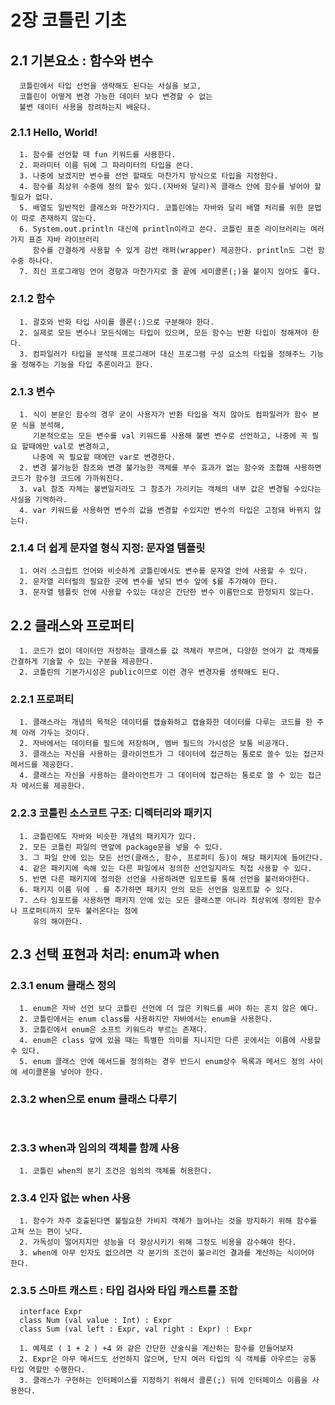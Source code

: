 # 2장 코틀린 기초

## 2.1 기본요소 : 함수와 변수
~~~
  코틀린에서 타입 선언을 생략해도 된다는 사실을 보고,
  코틀린이 어떻게 변경 가능한 데이터 보다 변경할 수 없는 
  불변 데이터 사용을 장려하는지 배운다.
~~~

### 2.1.1 Hello, World!
~~~
  1. 함수를 선언할 때 fun 키워드를 사용한다.
  2. 파라미터 이름 뒤에 그 파라미터의 타입을 쓴다.
  3. 나중에 보겠지만 변수를 선언 할때도 마찬가지 방식으로 타입을 지정한다.
  4. 함수를 최상위 수중에 정의 할수 있다.(자바와 달리)꼭 클래스 안에 함수를 넣어야 할 필요가 없다.
  5. 배열도 일반적인 클래스와 마찬가지다. 코틀린에는 자바와 달리 배열 처리를 위한 문법이 따로 존재하지 않는다.
  6. System.out.println 대신에 println이라고 쓴다. 코틀린 표준 라이브러리는 여러 가지 표준 자바 라이브러리 
     함수를 간결하게 사용할 수 있게 감싼 래퍼(wrapper) 제공한다. println도 그런 함수중 하나다.
  7. 최신 프로그래밍 언어 경향과 마찬가지로 줄 끝에 세미콜론(;)을 붙이지 읺아도 좋다.
~~~

### 2.1.2 함수
~~~
  1. 괄호와 반화 타입 사이를 콜론(:)으로 구분해야 한다.
  2. 실제로 모든 변수나 모든식에는 타입이 있으며, 모든 함수는 반환 타입이 정해져야 한다.
  3. 컴파일러가 타입을 분석해 프로그래머 대신 프로그램 구성 요소의 타입을 정해주느 기능을 정해주는 기능을 타입 추론이라고 한다.
~~~

### 2.1.3 변수
~~~
  1. 식이 본문인 함수의 경우 굳이 사용자가 반환 타입을 적지 않아도 컴파일러가 함수 본문 식을 분석해,
     기본적으로는 모든 변수를 val 키워드를 사용해 불변 변수로 선언하고, 나중에 꼭 필요 할때에만 val로 변경하고,
     나중에 꼭 필요할 때에만 var로 변경한다.
  2. 변경 불가능한 참조와 변경 불가능한 객체를 부수 효과가 없는 함수와 조합해 사용하면 코드가 함수형 코드에 가까워진다.
  3. val 참조 자체는 불변일지라도 그 참조가 가리키는 객체의 내부 값은 변경될 수있다는 사실을 기억하라.
  4. var 키워드를 사용하면 변수의 값을 변경할 수있지만 변수의 타입은 고정돼 바뀌지 않는다.
~~~

### 2.1.4 더 쉽게 문자열 형식 지정: 문자열 템플릿
~~~
  1. 여러 스크립트 언어와 비슷하게 코틀린에서도 변수를 문자열 안에 사용할 수 있다.
  2. 문자열 리터럴의 필요한 곳에 변수를 넣되 변수 앞에 $를 추가해야 한다.
  3. 문자열 템플릿 안에 사용할 수있는 대상은 간단한 변수 이름만으로 한정되지 않는다.
~~~

## 2.2 클래스와 프로퍼티
~~~
  1. 코드가 없이 데이터만 저장하는 클래스를 값 객체라 부르며, 다양한 언어가 값 객체를 간결하게 기술할 수 있는 구분을 제공한다.
  2. 코틀린의 기본가시성은 public이므로 이런 경우 변경자를 생략해도 된다.
~~~

### 2.2.1 프로퍼티
~~~
  1. 클래스라는 개념의 목적은 데이터를 캡슐화하고 캡슐화한 데이터를 다루는 코드를 한 주체 아래 가두는 것이다.
  2. 자바에서는 데이터를 필드에 저장하며, 멤버 필드의 가시성은 보통 비공개다.
  3. 클래스는 자신을 사용하는 클라이언트가 그 데이터에 접근하는 통로로 쓸수 있는 접근자 메서드를 제공한다.
  4. 클래스는 자신을 사용하는 클라이언트가 그 데이터에 접근하는 통로로 쓸 수 있는 접근자 메서드를 제공한다.
~~~

### 2.2.3 코틀린  소스코트 구조: 디렉터리와 패키지
~~~
  1. 코틀린에도 자바와 비슷한 개념의 패키지가 있다.
  2. 모든 코틀린 파일의 맨앞에 package문을 넣을 수 있다.
  3. 그 파일 안에 있는 모든 선언(클래스, 함수, 프로퍼티 등)이 해당 패키지에 들어간다.
  4. 같은 패키지에 속해 있는 다른 파일에서 정의한 선언일지라도 직접 사용할 수 있다.
  5. 반면 다른 패키지에 정의한 선언을 사용하려면 임포트를 통해 선언을 불러와야한다.
  6. 패키지 이름 뒤에 . 를 추가하면 패키지 안의 모든 선언을 임포트할 수 있다.
  7. 스타 임포트를 사용하면 패키지 안에 있는 모든 클래스뿐 아니라 최상위에 정의된 함수나 프로퍼티까지 모두 불러온다는 점에
     유의 해야한다.
~~~

## 2.3 선택 표현과 처리: enum과 when


### 2.3.1 enum 클래스 정의
~~~
  1. enum은 자바 선언 보다 코틀린 선언에 더 많은 키워드를 써야 하는 흔치 않은 예다.
  2. 코틀린에서는 enum class를 사용하지만 자바에서는 enum을 사용한다.
  3. 코틀린에서 enum은 소프트 키워드라 부르는 존재다.
  4. enum은 class 앞에 있을 때는 특별한 의미를 지니지만 다른 곳에서는 이름에 사용할수 있다.
  5. enum 클래스 안에 메서드를 정의하는 경우 반드시 enum상수 목록과 메서드 정의 사이에 세미콜론을 넣어야 한다.
~~~

### 2.3.2 when으로 enum 클래스 다루기
~~~
  
~~~

### 2.3.3 when과 임의의 객체를 함께 사용
~~~
  1. 코틀린 when의 분기 조건은 임의의 객체를 허용한다.
~~~


### 2.3.4 인자 없는 when 사용
~~~
  1. 함수가 자주 호출된다면 불필요한 가비지 객체가 늘어나는 것을 방지하기 위해 함수를 고쳐 쓰는 편이 낫다.
  2. 가독성이 떨어지지만 성능을 더 향상시키기 위해 그정도 비용을 감수해야 한다.
  3. when에 아무 인자도 없으려면 각 분기의 조건이 불ㄹ리언 결과를 계산하는 식이어야 한다.
~~~

### 2.3.5 스마트 캐스트 : 타입 검사와 타입 캐스트를 조합
~~~
  interface Expr
  class Num (val value : Int) : Expr
  class Sum (val left : Expr, val right : Expr) : Expr
  
  1. 예제로 ( 1 + 2 ) +4 와 같은 간단한 산술식을 계산하는 함수를 만들어보자
  2. Expr은 아무 메서드도 선언하지 않으며, 단지 여러 타입의 식 객체를 아우르는 공통 타입 역할만 수행한다.
  3. 클래스가 구현하는 인터페이스를 지정하기 위해서 콜론(;) 뒤에 인터페이스 이름을 사용한다.
  
~~~













